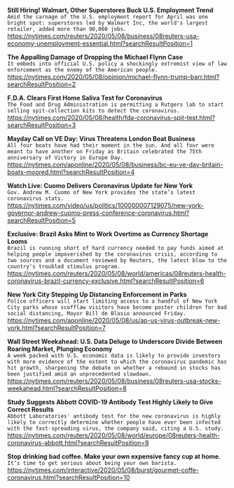 **Still Hiring! Walmart, Other Superstores Buck U.S. Employment Trend**\
`Amid the carnage of the U.S. employment report for April was one bright spot: superstores led by Walmart Inc, the world's largest retailer, added more than 90,000 jobs.`\
https://nytimes.com/reuters/2020/05/08/business/08reuters-usa-economy-unemployment-essential.html?searchResultPosition=1

**The Appalling Damage of Dropping the Michael Flynn Case**\
`It embeds into official U.S. policy a shockingly extremist view of law enforcement as the enemy of the American people.`\
https://nytimes.com/2020/05/08/opinion/michael-flynn-trump-barr.html?searchResultPosition=2

**F.D.A. Clears First Home Saliva Test for Coronavirus**\
`The Food and Drug Administration is permitting a Rutgers lab to start selling spit-collection kits to detect the coronavirus.`\
https://nytimes.com/2020/05/08/health/fda-coronavirus-spit-test.html?searchResultPosition=3

**Mayday Call on VE Day: Virus Threatens London Boat Business**\
`All four boats have had their moment in the sun. And all four were meant to have another on Friday as Britain celebrated the 75th anniversary of Victory in Europe Day.`\
https://nytimes.com/aponline/2020/05/08/business/bc-eu-ve-day-britain-boats-moored.html?searchResultPosition=4

**Watch Live: Cuomo Delivers Coronavirus Update for New York**\
`Gov. Andrew M. Cuomo of New York provides the state’s latest coronavirus stats.`\
https://nytimes.com/video/us/politics/100000007129075/new-york-governor-andrew-cuomo-press-conference-coronavirus.html?searchResultPosition=5

**Exclusive: Brazil Asks Mint to Work Overtime as Currency Shortage Looms**\
`Brazil is running short of hard currency needed to pay funds aimed at helping people impoverished by the coronavirus crisis, according to two sources and a document reviewed by Reuters, the latest blow to the country's troubled stimulus program.`\
https://nytimes.com/reuters/2020/05/08/world/americas/08reuters-health-coronavirus-brazil-currency-exclusive.html?searchResultPosition=6

**New York City Stepping Up Distancing Enforcement in Parks**\
`Police officers will start limiting access to a handful of New York City parks whose scofflaw visitors have become poster children for bad social distancing, Mayor Bill de Blasio announced Friday.`\
https://nytimes.com/aponline/2020/05/08/us/ap-us-virus-outbreak-new-york.html?searchResultPosition=7

**Wall Street Weekahead: U.S. Data Deluge to Underscore Divide Between Roaring Market, Plunging Economy**\
`A week packed with U.S. economic data is likely to provide investors with more evidence of the extent to which the coronavirus pandemic has hit growth, sharpening the debate on whether a rebound in stocks has been justified amid an unprecedented slowdown. `\
https://nytimes.com/reuters/2020/05/08/business/08reuters-usa-stocks-weekahead.html?searchResultPosition=8

**Study Suggests Abbott COVID-19 Antibody Test Highly Likely to Give Correct Results**\
`Abbott Laboratories' antibody test for the new coronavirus is highly likely to correctly determine whether people have ever been infected with the fast-spreading virus, the company said, citing a U.S. study.     `\
https://nytimes.com/reuters/2020/05/08/world/europe/08reuters-health-coronavirus-abbott.html?searchResultPosition=9

**Stop drinking bad coffee. Make your own expensive fancy cup at home.**\
`It’s time to get serious about being your own barista.`\
https://nytimes.com/interactive/2020/05/08/burst/gourmet-coffe-coronavirus.html?searchResultPosition=10

